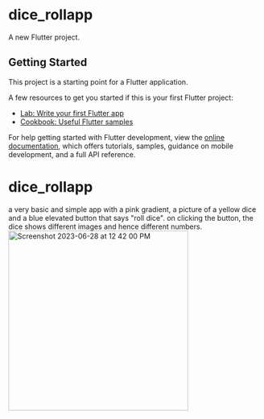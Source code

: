 # dice_rollapp

A new Flutter project.

## Getting Started

This project is a starting point for a Flutter application.

A few resources to get you started if this is your first Flutter project:

- [Lab: Write your first Flutter app](https://docs.flutter.dev/get-started/codelab)
- [Cookbook: Useful Flutter samples](https://docs.flutter.dev/cookbook)

For help getting started with Flutter development, view the
[online documentation](https://docs.flutter.dev/), which offers tutorials,
samples, guidance on mobile development, and a full API reference.
# dice_rollapp

a very basic and simple app with a pink gradient, a picture of a yellow dice and a blue elevated button that says "roll dice". on clicking the button, the dice shows different images and hence different numbers.
<img width="357" alt="Screenshot 2023-06-28 at 12 42 00 PM" src="https://github.com/gitnavya0/dice_rollapp/assets/93501878/828daddc-8ff9-496b-a6d1-b60e8c16bacb">
